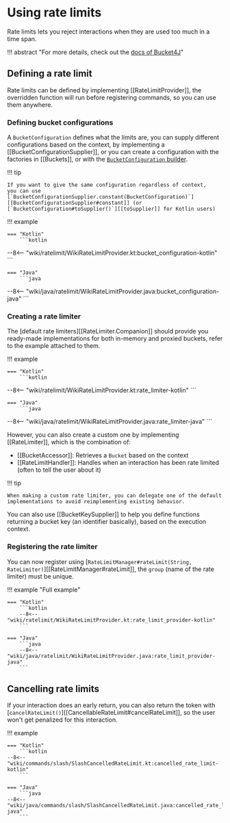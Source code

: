 # Using rate limits
Rate limits lets you reject interactions when they are used too much in a time span.

!!! abstract "For more details, check out the [docs of Bucket4J](https://bucket4j.com/8.14.0/toc.html)"

## Defining a rate limit
Rate limits can be defined by implementing [[RateLimitProvider]],
the overridden function will run before registering commands, so you can use them anywhere.

### Defining bucket configurations
A `BucketConfiguration` defines what the limits are, you can supply different configurations based on the context,
by implementing a [[BucketConfigurationSupplier]], or you can create a configuration with the factories in [[Buckets]],
or with the [`BucketConfiguration` builder](https://bucket4j.com/8.14.0/toc.html#bucket-bonfiguration).

!!! tip

    If you want to give the same configuration regardless of context,
    you can use [`BucketConfigurationSupplier.constant(BucketConfiguration)`][[BucketConfigurationSupplier#constant]] (or [`BucketConfiguration#toSupplier()`][[toSupplier]] for Kotlin users)

!!! example

    === "Kotlin"
        ```kotlin
--8<-- "wiki/ratelimit/WikiRateLimitProvider.kt:bucket_configuration-kotlin"
        ```

    === "Java"
        ```java
--8<-- "wiki/java/ratelimit/WikiRateLimitProvider.java:bucket_configuration-java"
        ```

### Creating a rate limiter
The [default rate limiters][[RateLimiter.Companion]] should provide you ready-made implementations for both in-memory and proxied buckets,
refer to the example attached to them.

!!! example

    === "Kotlin"
        ```kotlin
--8<-- "wiki/ratelimit/WikiRateLimitProvider.kt:rate_limiter-kotlin"
        ```

    === "Java"
        ```java
--8<-- "wiki/java/ratelimit/WikiRateLimitProvider.java:rate_limiter-java"
        ```

However, you can also create a custom one by implementing [[RateLimiter]], which is the combination of:

- [[BucketAccessor]]: Retrieves a `Bucket` based on the context
- [[RateLimitHandler]]: Handles when an interaction has been rate limited (often to tell the user about it)

!!! tip

    When making a custom rate limiter, you can delegate one of the default implementations to avoid reimplementing existing behavior.

You can also use [[BucketKeySupplier]] to help you define functions
returning a bucket key (an identifier basically), based on the execution context.

### Registering the rate limiter
You can now register using [`RateLimitManager#rateLimit(String, RateLimiter)`][[RateLimitManager#rateLimit]],
the `group` (name of the rate limiter) must be unique.

!!! example "Full example"

    === "Kotlin"
        ```kotlin
        --8<-- "wiki/ratelimit/WikiRateLimitProvider.kt:rate_limit_provider-kotlin"
        ```

    === "Java"
        ```java
        --8<-- "wiki/java/ratelimit/WikiRateLimitProvider.java:rate_limit_provider-java"
        ```

## Cancelling rate limits
If your interaction does an early return, you can also return the token with [`cancelRateLimit()`][[CancellableRateLimit#cancelRateLimit]], 
so the user won't get penalized for this interaction.

!!! example

    === "Kotlin"
        ```kotlin
    --8<-- "wiki/commands/slash/SlashCancelledRateLimit.kt:cancelled_rate_limit-kotlin"
        ```

    === "Java"
        ```java
    --8<-- "wiki/java/commands/slash/SlashCancelledRateLimit.java:cancelled_rate_limit-java"
        ```